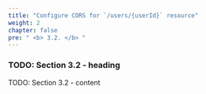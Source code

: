 ```yaml
---
title: "Configure CORS for `/users/{userId}` resource"
weight: 2
chapter: false
pre: " <b> 3.2. </b> "
---
```


### TODO: Section 3.2 - heading

TODO: Section 3.2 - content
